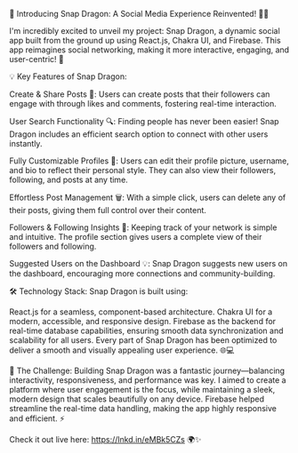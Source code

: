 🎉 Introducing Snap Dragon: A Social Media Experience Reinvented! 📱✨

I'm incredibly excited to unveil my project: Snap Dragon, a dynamic social app built from the ground up using React.js, Chakra UI, and Firebase. This app reimagines social networking, making it more interactive, engaging, and user-centric! 🙌

💡 Key Features of Snap Dragon:

Create & Share Posts 📸: Users can create posts that their followers can engage with through likes and comments, fostering real-time interaction.

User Search Functionality 🔍: Finding people has never been easier! Snap Dragon includes an efficient search option to connect with other users instantly.

Fully Customizable Profiles 👤: Users can edit their profile picture, username, and bio to reflect their personal style. They can also view their followers, following, and posts at any time.

Effortless Post Management 🗑️: With a simple click, users can delete any of their posts, giving them full control over their content.

Followers & Following Insights 👥: Keeping track of your network is simple and intuitive. The profile section gives users a complete view of their followers and following.

Suggested Users on the Dashboard 💡: Snap Dragon suggests new users on the dashboard, encouraging more connections and community-building.

🛠️ Technology Stack:
Snap Dragon is built using:

React.js for a seamless, component-based architecture.
Chakra UI for a modern, accessible, and responsive design.
Firebase as the backend for real-time database capabilities, ensuring smooth data synchronization and scalability for all users.
Every part of Snap Dragon has been optimized to deliver a smooth and visually appealing user experience. 🌐💻

🎯 The Challenge:
Building Snap Dragon was a fantastic journey—balancing interactivity, responsiveness, and performance was key. I aimed to create a platform where user engagement is the focus, while maintaining a sleek, modern design that scales beautifully on any device. Firebase helped streamline the real-time data handling, making the app highly responsive and efficient. ⚡

Check it out live here: https://lnkd.in/eMBk5CZs 🌍✨
